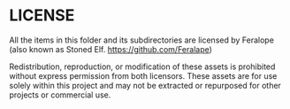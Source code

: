 # LICENSE
All the items in this folder and its subdirectories are licensed by Feralope (also known as Stoned Elf. https://github.com/Feralape)

Redistribution, reproduction, or modification of these assets is prohibited without express permission from both licensors. These assets are for use solely within this project and may not be extracted or repurposed for other projects or commercial use.

